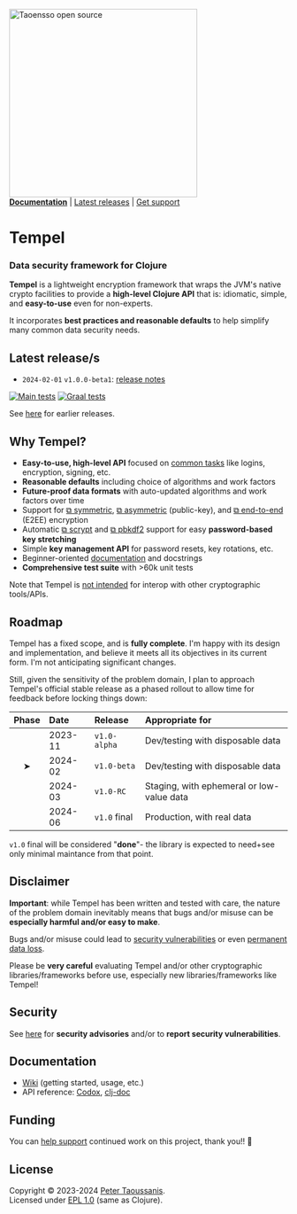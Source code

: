<a href="https://www.taoensso.com/clojure" title="More stuff by @ptaoussanis at www.taoensso.com"><img src="https://www.taoensso.com/open-source.png" alt="Taoensso open source" width="340"/></a>  
[**Documentation**](#documentation) | [Latest releases](#latest-releases) | [Get support][GitHub issues]

# Tempel

### Data security framework for Clojure

**Tempel** is a lightweight encryption framework that wraps the JVM's native crypto facilities to provide a **high-level Clojure API** that is: idiomatic, simple, and **easy-to-use** even for non-experts.

It incorporates **best practices and reasonable defaults** to help simplify many common data security needs.

## Latest release/s

- `2024-02-01` `v1.0.0-beta1`: [release notes](../../releases/tag/v1.0.0-beta1)

[![Main tests][Main tests SVG]][Main tests URL]
[![Graal tests][Graal tests SVG]][Graal tests URL]

See [here][GitHub releases] for earlier releases.

## Why Tempel?

- **Easy-to-use, high-level API** focused on [common tasks](../../wiki/2-Examples) like logins, encryption, signing, etc.
- **Reasonable defaults** including choice of algorithms and work factors
- **Future-proof data formats** with auto-updated algorithms and work factors over time
- Support for [⧉ symmetric](https://en.wikipedia.org/wiki/Symmetric-key_algorithm), [⧉ asymmetric](https://en.wikipedia.org/wiki/Public-key_cryptography) (public-key), and [⧉ end-to-end](https://en.wikipedia.org/wiki/End-to-end_encryption) (E2EE) encryption
- Automatic [⧉ scrypt](https://en.wikipedia.org/wiki/Scrypt) and [⧉ pbkdf2](https://en.wikipedia.org/wiki/PBKDF2) support for easy **password-based key stretching**
- Simple **key management API** for password resets, key rotations, etc.
- Beginner-oriented [documentation](#documentation) and docstrings
- **Comprehensive test suite** with >60k unit tests

Note that Tempel is [not intended](../../wiki/3-Faq#can-i-decrypt-tempel-data-with-other-tools) for interop with other cryptographic tools/APIs.

## Roadmap

Tempel has a fixed scope, and is **fully complete**. I'm happy with its design and implementation, and believe it meets all its objectives in its current form. I'm not anticipating significant changes.

Still, given the sensitivity of the problem domain, I plan to approach Tempel's official stable release as a phased rollout to allow time for feedback before locking things down:

| Phase | Date    | Release       | Appropriate for
| :-:   | :--     | :--           | :--
|       | 2023-11 | `v1.0-alpha`  | Dev/testing with disposable data
|  ➤    | 2024-02 | `v1.0-beta`   | Dev/testing with disposable data
|       | 2024-03 | `v1.0-RC`     | Staging, with ephemeral or low-value data
|       | 2024-06 | `v1.0` final  | Production, with real data

`v1.0` final will be considered "**done**"- the library is expected to need+see only minimal maintance from that point.

## Disclaimer

**Important**: while Tempel has been written and tested with care, the nature of the problem domain inevitably means that bugs and/or misuse can be **especially harmful and/or easy to make**.

Bugs and/or misuse could lead to [security vulnerabilities](../../wiki/3-FAQ#how-secure-is-tempel) or even [permanent data loss](../../wiki/3-FAQ#is-there-a-risk-of-data-loss).

Please be **very careful** evaluating Tempel and/or other cryptographic libraries/frameworks before use, especially new libraries/frameworks like Tempel!

## Security

See [here](../../security) for **security advisories** and/or to **report security vulnerabilities**.

## Documentation

- [Wiki][GitHub wiki] (getting started, usage, etc.)
- API reference: [Codox][Codox docs], [clj-doc][clj-doc docs]

## Funding

You can [help support][sponsor] continued work on this project, thank you!! 🙏

## License

Copyright &copy; 2023-2024 [Peter Taoussanis][].  
Licensed under [EPL 1.0](LICENSE.txt) (same as Clojure).

<!-- Common -->

[GitHub releases]: ../../releases
[GitHub issues]:   ../../issues
[GitHub wiki]:     ../../wiki

[Peter Taoussanis]: https://www.taoensso.com
[sponsor]:          https://www.taoensso.com/sponsor

<!-- Project -->

[Codox docs]:   https://taoensso.github.io/tempel/
[clj-doc docs]: https://cljdoc.org/d/com.taoensso/tempel/

[Clojars SVG]: https://img.shields.io/clojars/v/com.taoensso/tempel.svg
[Clojars URL]: https://clojars.org/com.taoensso/tempel

[Main tests SVG]:  https://github.com/taoensso/tempel/actions/workflows/main-tests.yml/badge.svg
[Main tests URL]:  https://github.com/taoensso/tempel/actions/workflows/main-tests.yml
[Graal tests SVG]: https://github.com/taoensso/tempel/actions/workflows/graal-tests.yml/badge.svg
[Graal tests URL]: https://github.com/taoensso/tempel/actions/workflows/graal-tests.yml
